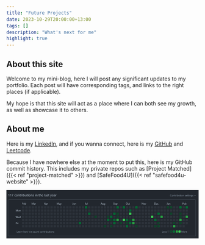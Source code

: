 ```yaml
---
title: "Future Projects"
date: 2023-10-29T20:00:00+13:00
tags: []
description: "What's next for me"
highlight: true
---
```


## About this site

Welcome to my mini-blog, here I will post any significant updates to my portfolio. Each post will have corresponding tags, and links to the right places (if applicable).

My hope is that this site will act as a place where I can both see my growth, as well as showcase it to others.

## About me

Here is my [LinkedIn](https://www.linkedin.com/in/samuel-white-212330261/), and if you wanna connect, here is my [GitHub](https://github.com/hooliganny) and [Leetcode](https://leetcode.com/hooliganny/).

Because I have nowhere else at the moment to put this, here is my GitHub commit history. This includes my private repos such as [Project Matched]({{< ref "project-matched" >}}) and [SafeFood4U]({{< ref "safefood4u-website" >}}).

![GitHub history](/github_contributions_17_02_2023.png)
